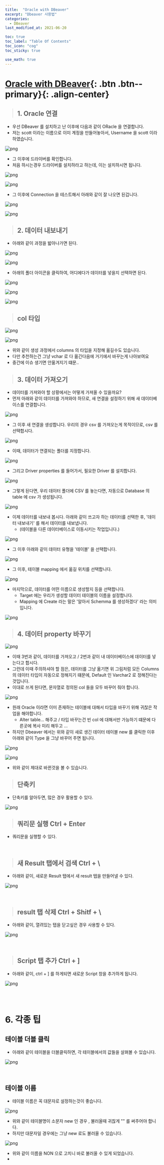 ```yaml
---
title:  "Oracle with DBeaver"
excerpt: "Dbeaver 사용법"
categories:
  - DBeaver
last_modified_at: 2021-06-20

toc: true
toc_label: "Table Of Contents"
toc_icon: "cog"
toc_sticky: true

use_math: true
---
```


# [Oracle with DBeaver](#link){: .btn .btn--primary}{: .align-center}

> ## 1. Oracle 연결

- 우선 DBeaver 를 설치하고 난 이후에 다음과 같이 ORacle 을 연결합니다.
- 저는 scott 이라는 이름으로 이미 계정을 만들어놓아서, Username 을 scott 이라 하였습니다.

![png](/assets/images/SQL_Basic/12_1.png)

- 그 이후에 드라이버를 확인합니다. 
- 처음 하시는경우 드라이버를 설치하라고 하는데, 이는 설치하시면 됩니다.

![png](/assets/images/SQL_Basic/12_2.png)

![png](/assets/images/SQL_Basic/12_3.png)

- 그 이후에 Connection 을 테스트해서 아래와 같이 잘 나오면 된겁니다.

![png](/assets/images/SQL_Basic/12_4.png)

![png](/assets/images/SQL_Basic/12_5.png)

> ## 2. 데이터 내보내기 

- 아래와 같이 과정을 밟아나가면 된다. 

![png](/assets/images/SQL_Basic/12_6.png)

![png](/assets/images/SQL_Basic/12_7.png)

- 아래의 폴더 아이콘을 클릭하여, 어디에다가 데이터를 넣을지 선택하면 된다.

![png](/assets/images/SQL_Basic/12_8.png)

![png](/assets/images/SQL_Basic/12_9.png)

![png](/assets/images/SQL_Basic/12_10.png)

> ## col 타입

![png](/assets/images/SQL/10_8.png)

![png](/assets/images/SQL/10_7.png)

- 위와 같이 생성 과정에서 columns 의 타입을 지정해 옮길수도 있습니다.
- 다만 추천하는건 그냥 vchar 로 다 옮긴다음에 거기에서 바꾸는게 나아보여요
- 중간에 이슈 생기면 안옮겨지기 떄문..

> ## 3. 데이터 가져오기

- 데이터를 가져와야 할 상황에서는 어떻게 가져올 수 있을까요? 
- 먼저 아래와 같이 데이터를 가져와야 하므로, 새 연결을 설정하기 위해 새 데이터베이스를 연결합니다. 

![png](/assets/images/SQL/6_1.png)

- 그 이후 새 연결을 생성합니다. 우리의 경우 csv 를 가져오는게 목적이므로, csv 를 선택합시다. 

![png](/assets/images/SQL/6_2.png)

- 이때, 데이터가 연결되는 폴더를 지정합니다. 

![png](/assets/images/SQL/6_3.png)

- 그리고 Driver properties 를 들어가서, 필요한 Driver 를 설치합니다. 

![png](/assets/images/SQL/6_4.png)

- 그렇게 된다면, 우리 데이터 폴더에 CSV 를 놓는다면, 자동으로 Database 의 table 에 csv 가 생성됩니다. 

![png](/assets/images/SQL/6_5.png)

- 이제 데이터를 내보내 봅시다. 아래와 같이 쓰고자 하는 데이터를 선택한 후, '데이터 내보내기' 를 해서 데이터를 내보냅니다.
  -  (테이블을 다른 데이터베이스로 이동시키는 작업입니다.)

![png](/assets/images/SQL/6_6.png)

- 그 이후 아래와 같이 데이터 유형을 '테이블' 을 선택합니다. 

![png](/assets/images/SQL/6_8.png)

- 그 이후, 테이블 mapping 에서 옮길 위치를 선택합니다. 

![png](/assets/images/SQL/6_9.png)

- 마지막으로, 데이터를 어떤 이름으로 생성할지 등을 선택합니다. 
  - Target 에는 우리가 생성할 데이터 테이블의 이름을 설정합니다. 
  - Mapping 에 Create 라는 말은 '알아서 Schemma 를 생성하겠다' 라는 의미입니다. 

![png](/assets/images/SQL/6_10.png)

> ## 4. 데이터 property 바꾸기

![png](/assets/images/SQL/10_1.png)

- 이때 3번과 같이, 데이터를 가져오고 / 2번과 같이 내 데이터베이스에 데이터를 넣는다고 합시다.
- 그런데 이때 주의하셔야 할 점은, 데이터를 그냥 옮기면 위 그림처럼 모든 Columns 의 데이터 타입이 자동으로 정해지기 떄문에, Default 인 Varchar2 로 정해진다는 것입니다.
- 이대로 쓰게 된다면,  문자열로 정의된 col 들을 모두 바꾸어 줘야 합니다. 

![png](/assets/images/SQL/10_2.png)

- 원래 Oracle 이라면 이미 존재하는 테이블에 대해서 타입을 바꾸기 위해 귀찮은 작업을 해야합니다. 
  - Alter table... 해주고 / 타입 바꾸는건 빈 col 에 대해서만 가능하기 떄문에 다른곳에 복사 미리 해두고 ... 
- 하지만 Dbeaver 에서는 위와 같이 새로 생긴 데이터 테이블 new 를 클릭한 이후 아래와 같이 Type 을 그냥 바꾸어 주면 됩니다. 

![png](/assets/images/SQL/10_3.png)

![png](/assets/images/SQL/10_4.png)

- 위와 같이 제대로 바뀐것을 볼 수 있습니다. 

> ## 단축키

- 단축키를 알아두면, 많은 경우 활용할 수 있다.

![png](/assets/images/SQL_Basic/12_12.png)

> ## 쿼리문 실행 Ctrl + Enter

- 쿼리문을 실행할 수 있다.

<br>

> ## 새 Result 탭에서 검색 Ctrl + \

- 아래와 같이, 새로운 Result 탭에서 새 result 탭을 만들어낼 수 있다.

![png](/assets/images/SQL_Basic/12_11.png)

<br>

> ## result 탭 삭제 Ctrl + Shitf + \ 

- 아래와 같이, 열려있는 탭을 닫고싶은 경우 사용할 수 있다. 

![png](/assets/images/SQL_Basic/12_13.png)

<br>

> ## Script 탭 추가 Ctrl + ]  

- 아래와 같이, ctrl + ] 를 하게되면 새로운 Script 창을 추가하게 됩니다.  

![png](/assets/images/SQL/1_2.png)

<br>

<br>

# 6. 각종 팁

## 테이블 더블 클릭

- 아래와 같이 테이블을 더블클릭하면, 각 테이블에서의 값들을 살펴볼 수 있습니다.

![png](/assets/images/SQL/1_1.png)

<br>

## 테이블 이름

- 테이블 이름은 꼭 대문자로 설정하는것이 좋습니다. 

![png](/assets/images/SQL/10_5.png)

- 위와 같이 테이블명이 소문자 new 인 경우 , 불러올때 귀찮게 "" 를 써주어야 합니다. 
- 하지만 대문자일 경우에는 그냥 new 로도 불러올 수 있습니다. 

![png](/assets/images/SQL/10_6.png)

- 위와 같이 이름을 NON 으로 고치니 바로 불러올 수 있게 되었습니다.
- 

